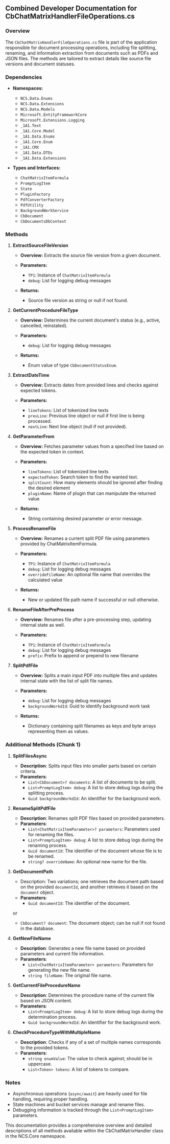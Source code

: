 <!-- Generated on 2025-07-27T02:21:19.775320 -->
## Combined Developer Documentation for CbChatMatrixHandlerFileOperations.cs

### Overview
The `CbChatMatrixHandlerFileOperations.cs` file is part of the application responsible for document processing operations, including file splitting, renaming, and information extraction from documents such as PDFs and JSON files. The methods are tailored to extract details like source file versions and document statuses.

### Dependencies
- **Namespaces:**
  - `NCS.Data.Enums`
  - `NCS.Data.Extensions`
  - `NCS.Data.Models`
  - `Microsoft.EntityFrameworkCore`
  - `Microsoft.Extensions.Logging`
  - `_1A1.Text`
  - `_1A1.Core.Model`
  - `_1A1.Data.Enums`
  - `_1A1.Core.Enum`
  - `_1A1.CMX`
  - `_1A1.Data.DTOs`
  - `_1A1.Data.Extensions`

- **Types and Interfaces:**
  - `ChatMatrixItemFormula`
  - `PromptLogItem`
  - `State`
  - `PluginFactory`
  - `PdfConverterFactory`
  - `PdfUtility`
  - `BackgroundWorkService`
  - `CbDocument`
  - `CbDocumentsDbContext`

### Methods

1. **ExtractSourceFileVersion**
   - **Overview:** 
     Extracts the source file version from a given document.
   
   - **Parameters:**
     - `TP1`: Instance of `ChatMatrixItemFormula`
     - `debug`: List for logging debug messages
   
   - **Returns:**
     - Source file version as string or null if not found.

2. **GetCurrentProcedureFileType**
   - **Overview:** 
     Determines the current document's status (e.g., active, cancelled, reinstated).
   
   - **Parameters:**
     - `debug`: List for logging debug messages
   
   - **Returns:**
     - Enum value of type `CbDocumentStatusEnum`.

3. **ExtractDateTime**
   - **Overview:** 
     Extracts dates from provided lines and checks against expected tokens.
   
   - **Parameters:**
     - `lineTokens`: List of tokenized line texts
     - `prevLine`: Previous line object or null if first line is being processed.
     - `nextLine`: Next line object (null if not provided).

4. **GetParameterFrom**
   - **Overview:** 
     Fetches parameter values from a specified line based on the expected token in context.
   
   - **Parameters:**
     - `lineTokens`: List of tokenized line texts
     - `expectedToken`: Search token to find the wanted text.
     - `splitCount`: How many elements should be ignored after finding the desired element
     - `pluginName`: Name of plugin that can manipulate the returned value

   - **Returns:**
     - String containing desired parameter or error message.

5. **ProcessRenameFile**
   - **Overview:** 
     Renames a current split PDF file using parameters provided by ChatMatrixItemFormula.
   
   - **Parameters:**
     - `TP1`: Instance of `ChatMatrixItemFormula`
     - `debug`: List for logging debug messages
     - `overrideFileName`: An optional file name that overrides the calculated value

   - **Returns:**
     - New or updated file path name if successful or null otherwise.

6. **RenameFileAfterPreProcess**
   - **Overview:** 
     Renames file after a pre-processing step, updating internal state as well.
   
   - **Parameters:**
     - `TP1`: Instance of `ChatMatrixItemFormula`
     - `debug`: List for logging debug messages
     - `prefix`: Prefix to append or prepend to new filename

7. **SplitPdfFile**
   - **Overview:** 
     Splits a main input PDF into multiple files and updates internal state with the list of split file names.
   
   - **Parameters:**
     - `debug`: List for logging debug messages
     - `backgroundWorkdId`: Guid to identify background work task
   
   - **Returns:**
     - Dictionary containing split filenames as keys and byte arrays representing them as values.

### Additional Methods (Chunk 1)

1. **SplitFilesAsync**
   - **Description**: Splits input files into smaller parts based on certain criteria.
   - **Parameters**:
     - `List<CbDocument>? documents`: A list of documents to be split.
     - `List<PromptLogItem> debug`: A list to store debug logs during the splitting process.
     - `Guid backgroundWorkdId`: An identifier for the background work.

2. **RenameSplitPdfFile**
   - **Description**: Renames split PDF files based on provided parameters.
   - **Parameters**:
     - `List<ChatMatrixItemParameter>? parameters`: Parameters used for renaming the files.
     - `List<PromptLogItem> debug`: A list to store debug logs during the renaming process.
     - `Guid documentId`: The identifier of the document whose file is to be renamed.
     - `string? overrideName`: An optional new name for the file.

3. **GetDocumentPath**
   - Description: Two variations; one retrieves the document path based on the provided `documentId`, and another retrieves it based on the `document` object.
   - **Parameters**:
     - `Guid documentId`: The identifier of the document.
     
   or

     - `CbDocument? document`: The document object; can be null if not found in the database.

4. **GetNewFileName**
   - **Description**: Generates a new file name based on provided parameters and current file information.
   - **Parameters**:
     - `List<ChatMatrixItemParameter> parameters`: Parameters for generating the new file name.
     - `string fileName`: The original file name.

5. **GetCurrentFileProcedureName**
   - **Description**: Determines the procedure name of the current file based on JSON content.
   - **Parameters**:
     - `List<PromptLogItem> debug`: A list to store debug logs during the determination process.
     - `Guid backgroundWorkdId`: An identifier for the background work.

6. **CheckProcedureTypeWithMultipleName**
   - **Description**: Checks if any of a set of multiple names corresponds to the provided tokens.
   - **Parameters**:
     - `string enumValue`: The value to check against; should be in uppercase.
     - `List<Token> tokens`: A list of tokens to compare.

### Notes
- Asynchronous operations (`async/await`) are heavily used for file handling, requiring proper handling.
- State machines and bucket services manage and rename files.
- Debugging information is tracked through the `List<PromptLogItem>` parameters.

This documentation provides a comprehensive overview and detailed descriptions of all methods available within the CbChatMatrixHandler class in the NCS.Core namespace.
